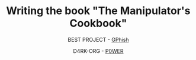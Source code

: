 <h1 align="center">Writing the book "The Manipulator's Cookbook"</h1>

<div align="center">
  
BEST PROJECT - [GPhish](https://github.com/D4RKH0R1Z0N/GPhish)
  
D4RK-ORG - [P0WER](https://github.com/D4RKH0R1Z0N/P0WER_The_Handbook)
</div>
